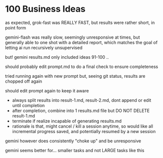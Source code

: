 # 100 Business Ideas

as expected, grok-fast was REALLY FAST, but results were rather short, in point form

gemini-flash was really slow, seemingly unresponsive at times, but generally able to one shot with a detailed report, which matches the goal of letting ai run recursively unsupervised

but! gemini results.md only included ideas 91-100
..

should probably edit prompt.md to do a final check to ensure completeness

tried running again with new prompt but, seeing git status, results are chopped off again

should edit prompt again to keep it aware
- always split results into result-1.md, result-2.md, dont append or edit until completion
- after completion, combine into 1 results.md file but DO NOT DELETE result-1.md
- terminate if realize incapable of generating results.md
- rationale is that, might cancel / kill a session anytime, so would like all incremental progress saved, and potentially resumed by a new session

gemini however does consistently "choke up" and be unresponsive

gemini seems better for... smaller tasks and not LARGE tasks like this
